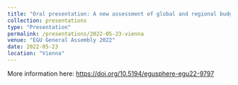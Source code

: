 ```yaml
---
title: "Oral presentation: A new assessment of global and regional budgets, fluxes and lifetimes of atmospheric reactive N and S gases and aerosols"
collection: presentations
type: "Presentation"
permalink: /presentations/2022-05-23-vienna
venue: "EGU General Assembly 2022"
date: 2022-05-23
location: "Vienna"
---
```


More information here: <a href="https://doi.org/10.5194/egusphere-egu22-9797">https://doi.org/10.5194/egusphere-egu22-9797</a>
